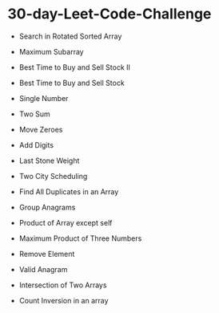 # 30-day-Leet-Code-Challenge

 - Search in Rotated Sorted Array

 - Maximum Subarray
 
 - Best Time to Buy and Sell Stock II
 
 - Best Time to Buy and Sell Stock
 
 - Single Number

 - Two Sum

 - Move Zeroes
 
 - Add Digits

 - Last Stone Weight
 
 - Two City Scheduling
 
 - Find All Duplicates in an Array
 
 - Group Anagrams
 
 - Product of Array except self
 
 - Maximum Product of Three Numbers
 
 - Remove Element
 
 - Valid Anagram
 
 - Intersection of Two Arrays
 
 - Count Inversion in an array

